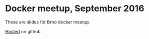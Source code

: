 # Docker meetup, September 2016

These are slides for Brno docker meetup.

[Hosted](https://tomastomecek.github.io/brno-docker-meetup-september-2016) on github.

